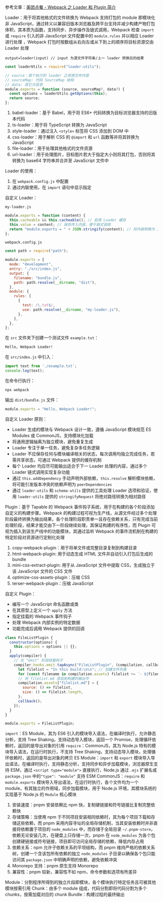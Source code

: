 参考文章：[美团点餐 - Webpack 之 Loader 和 Plugin 简介](https://juejin.cn/post/6844903489458405390?searchId=20241117171358EFAC48295E488CE488B5)

Loader：用于将其他格式的文件转换为 Webpack 支持打包的 module 即模块化非 JavaScript，通过转义以兼容旧版本浏览器及跨平台支持并减少构建产物打包体积，其本质为函数，支持同步、异步操作及链式调用，Webpack 检查 `import` 或 `require` 引入的非 JavaScript 文件配置中的 `module.rules` 并以相应 Loader 进行处理 ，Webpack 打包时按数组从右向左或从下到上的顺序将目标资源交由 Loader 处理

```
output=loader(input) // input 为源文件字符串/上一 loader 转换后的结果
```

```js
const loaderUtils = require("loader-utils");

// source：首个执行的 loader 之资源文件内容
// sourceMap: 代码 SourceMap 结构
// data: 其它元信息
module.exports = function (source, sourceMap?, data?) {
  const options = loaderUtils.getOptions(this);
  return source;
};
```

1. babel-loader：基于 Babel，用于将 ES6+ 代码转换为目标浏览器支持的旧版本代码
2. ts-loader：用于将 TypeScript 转换为 JavaScript
3. style-loader：通过注入 `<style>` 标签将 CSS 添加到 DOM 中
4. css-loader：用于解析 CSS 的 `@import` 和 `url` 函数等并将其转换为 JavaScript
5. file-loader：用于处理其他格式的文件资源
6. url-loader：用于处理图片，目标图片若大于指定大小则将其打包，否则将其转换为 base64 字符串并合并至 JavaScript 文件中

Loader 的使用：

1. 在 `webpack.config.js` 中配置
2. 通过内联使用，在 `import` 语句中显示指定

自定义 Loader：

`my-loader.js`

```js
module.exports = function (content) {
  this.cacheable && this.cacheable(); // 启用 Loader 缓存
  this.value = content; // 保存传入内容，便于链式调用
  return "module.exports = " + JSON.stringify(content); // 将内容转换为 JavaScript 模块导出形式
};
```

`webpack.config.js`

```js
const path = require("path");

module.exports = {
  mode: "development",
  entry: "./src/index.js",
  output: {
    filename: "bundle.js",
    path: path.resolve(__dirname, "dist"),
  },
  module: {
    rules: [
      {
        test: /\.txt$/,
        use: path.resolve(__dirname, "my-loader.js"),
      },
    ],
  },
};
```

在 `src` 文件夹下创建一个测试文件 `example.txt`：

```txt
Hello, Webpack Loader!
```

在 `src/index.js` 中引入：

```js
import text from './example.txt';
console.log(text);
```

在命令行执行：

```bash
npx webpack
```

输出 `dist/bundle.js` 文件：

```js
module.exports = "Hello, Webpack Loader!";
```

自定义 Loader 原则：

- Loader 生成的模块与 Webpack 设计一致，遵循 JavaScript 模块规范 ES Modules 或 CommonJS，支持模块化加载
- 将通用逻辑抽离为独立模块，避免重复生成
- Loader 专注于单一任务，避免复杂多任务逻辑
- Loader 不应保存任何与模块编译相关的状态，每次调用均独立完成任务，若需共享状态，可通过 Webpack 提供的缓存机制
- 每个 Loader 均应尽可能输出适合于下一 Loader 处理的内容，通过多个 Loader 链式调用实现复杂功能
- 通过 `this.addDependency` 手动声明外部依赖，`this.resolve` 解析模块依赖，将可能引发版本冲突的依赖声明为 `peerDependencies`
- 通过 `loader-utils` 和 `schema-utils` 提供的工具处理 Loader 选项和验证，使用 `loader-utils` 提供的 `stringifyRequest` 将绝对路径转换为相对路径

Plugin：基于 Tapable 的 Webpack 事件钩子系统，用于在构建的各个阶段添加自定义的构建步骤。Webpack 的构建过程可视为生产线，从源文件经过多个处理阶段最终转换为输出结果，各个处理阶段职责单一且存在依赖关系，只有完成当前处理阶段，结果才能交由下一阶段继续处理，其保证构建的有序性，而 Plugin 可视为插入到该生产线中的功能模块，其通过监听 Webpack 的事件流机制在构建的特定阶段对资源进行定制化处理

1. copy-webpack-plugin：用于将单文件或完整目录复制到构建目录
2. html-webpack-plugin: 用于动态生成 HTML 文件并自动引入打包后生成的 bundle
3. mini-css-extract-plugin: 用于从 JavaScript 文件中提取 CSS，生成独立于该 JavaScript 文件的 CSS 文件
4. optimize-css-assets-plugin：压缩 CSS
5. terser-webpack-plugin：压缩 JavaScript

自定义 Plugin：

- 编写一个 JavaScript 命名函数或类
- 在其原型上定义一个 `apply` 方法
- 指定挂载的 Webpack 事件钩子
- 处理 Webpack 内部实例的特定数据
- 功能完成后调用 Webpack 提供的回调

```js
class FileListPlugin {
  constructor(options) {
    this.options = options || {};
  }
  apply(compiler) {
    // 在 "emit" 阶段挂载钩子
    compiler.hooks.emit.tapAsync("FileListPlugin", (compilation, callback) => {
      let filelist = "In this build:\n\n"; // 创建文件列表
      for (const filename in compilation.assets) filelist += `- ${filename}\n`;
      // 将 filelist.md 添加到构建的输出中
      compilation.assets["filelist.md"] = {
        source: () => filelist,
        size: () => filelist.length,
      };
      callback();
    });
  }
}

module.exports = FileListPlugin;
```

`import`：ES Module，其为 ES6 引入的模块导入语法，在编译时执行，允许静态分析，支持 Tree Shaking，支持动态导入模块，返回一个 Promise，处理循环依赖时，返回的是导出对象的引用
`require`：CommonJS，其为 Node.js 特有的模块导入语法，在运行时执行，不支持 Tree Shaking，支持动态导入模块，处理循环依赖时，返回的是导出对象的拷贝
ES Module：`import` 和 `export` 模块导入导出语法，在编译时执行，支持静态分析，支持同步和异步加载模块，浏览器原生支持 ESM，通过 `<script type="module">` 直接执行，Node.js 通过 `.mjs` 扩展名或 `package.json` 中的`"type": "module"` 支持 ESM
CommonJS：`require` 和 `module.exports` 模块导入导出语法，在运行时执行，各个文件均为一个 module，有其独立的作用域，同步加载模块，用于 Node.js 环境，其模块系统的实现基于 Node.js 的 `Module` 核心模块

1. 安装速度：pnpm 安装依赖比 npm 快，复制硬链接和符号链接比复制完整依赖快
2. 存储策略：当使用 npm 于不同项目安装相同依赖时，其为每个项目下载和存储这些依赖，而 pnpm 采用内容寻址的全局存储机制，当其安装依赖时并非直接将依赖置于项目的 `node_modules` 中，而存储于全局目录 `~/.pnpm-store`，依赖无论安装几次，在硬盘上只存储一次，pnpm 在 `node_modules` 为各个包创建硬链接或符号链接，项目即可访问全局存储的依赖，降低内存占用
3. 依赖关系：npm 允许子依赖关系的平坦结构，而 pnpm 维持严格的依赖关系树，创建一个含该包所有依赖的独立 `node_modules` 子目录以确保各个包只能访问其 `package.json` 中明确声明的依赖，避免依赖冲突
4. Monorepo 支持：pnpm 原生支持 Monorepo
5. 兼容性：pnpm 较新，兼容性不如 npm，命令参数和选项有所差异

Module：分割程序所得到的独立片段即模块，各个模块执行特定任务且可被其他模块按需引用
Chunk：由多个 module 组成，代码分割即将代码分割为多个 chunks，按需加载对应的 chunk
Bundle：构建过程的最终输出

